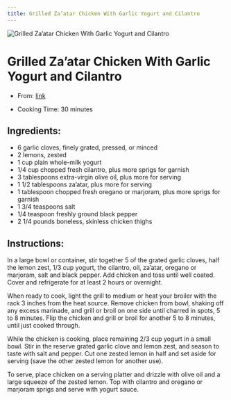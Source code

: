 ```yaml
---
title: Grilled Za’atar Chicken With Garlic Yogurt and Cilantro
---
```


![Grilled Za’atar Chicken With Garlic Yogurt and Cilantro](https://static01.nyt.com/images/2021/06/16/dining/11apperex-chicken/11apperex-chicken-articleLarge-v2.jpg)

# Grilled Za’atar Chicken With Garlic Yogurt and Cilantro

- From: [link](https://cooking.nytimes.com/recipes/1022300-grilled-zaatar-chicken-with-garlic-yogurt-and-cilantro)

- Cooking Time: 30 minutes

## Ingredients:

- 6 garlic cloves, finely grated, pressed, or minced
- 2 lemons, zested
- 1 cup plain whole-milk yogurt
- 1/4 cup chopped fresh cilantro, plus more sprigs for garnish
- 3 tablespoons extra-virgin olive oil, plus more for serving
- 1 1/2 tablespoons za’atar, plus more for serving
- 1 tablespoon chopped fresh oregano or marjoram, plus more sprigs for garnish
- 1 3/4 teaspoons salt
- 1/4 teaspoon freshly ground black pepper
- 2 1/4 pounds boneless, skinless chicken thighs

## Instructions:

In a large bowl or container, stir together 5 of the grated garlic cloves, half the lemon zest, 1/3 cup yogurt, the cilantro, oil, za’atar, oregano or marjoram, salt and black pepper. Add chicken and toss until well coated. Cover and refrigerate for at least 2 hours or overnight.

When ready to cook, light the grill to medium or heat your broiler with the rack 3 inches from the heat source. Remove chicken from bowl, shaking off any excess marinade, and grill or broil on one side until charred in spots, 5 to 8 minutes. Flip the chicken and grill or broil for another 5 to 8 minutes, until just cooked through.

While the chicken is cooking, place remaining 2/3 cup yogurt in a small bowl. Stir in the reserve grated garlic clove and lemon zest, and season to taste with salt and pepper. Cut one zested lemon in half and set aside for serving (save the other zested lemon for another use).

To serve, place chicken on a serving platter and drizzle with olive oil and a large squeeze of the zested lemon. Top with cilantro and oregano or marjoram sprigs and serve with yogurt sauce.
